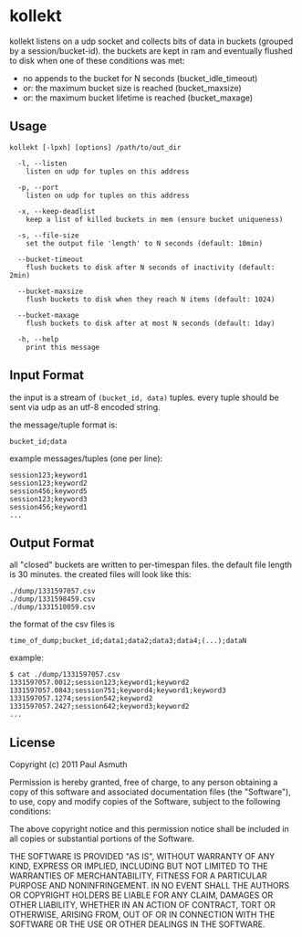 kollekt
=======

kollekt listens on a udp socket and collects bits of data in buckets (grouped by a session/bucket-id). 
the buckets are kept in ram and eventually flushed to disk when one of these conditions was met:
  
  + no appends to the bucket for N seconds (bucket_idle_timeout)
  + or: the maximum bucket size is reached (bucket_maxsize)
  + or: the maximum bucket lifetime is reached (bucket_maxage)


Usage
-----

    kollekt [-lpxh] [options] /path/to/out_dir

      -l, --listen
        listen on udp for tuples on this address

      -p, --port
        listen on udp for tuples on this address

      -x, --keep-deadlist
        keep a list of killed buckets in mem (ensure bucket uniqueness)

      -s, --file-size
        set the output file 'length' to N seconds (default: 10min)

      --bucket-timeout
        flush buckets to disk after N seconds of inactivity (default: 2min)

      --bucket-maxsize
        flush buckets to disk when they reach N items (default: 1024)

      --bucket-maxage
        flush buckets to disk after at most N seconds (default: 1day)

      -h, --help
        print this message




Input Format
------------

the input is a stream of `(bucket_id, data)` tuples. every tuple should be sent via udp as an utf-8 encoded string.

the message/tuple format is:
    
    bucket_id;data

example messages/tuples (one per line):

    session123;keyword1
    session123;keyword2
    session456;keyword5
    session123;keyword3
    session456;keyword1
    ...



Output Format
-------------

all "closed" buckets are written to per-timespan files. the default file length is 30 minutes. the created files will look like this:

    ./dump/1331597057.csv
    ./dump/1331598459.csv
    ./dump/1331510059.csv

the format of the csv files is 

    time_of_dump;bucket_id;data1;data2;data3;data4;(...);dataN

example:

    $ cat ./dump/1331597057.csv
    1331597057.0012;session123;keyword1;keyword2
    1331597057.0843;session751;keyword4;keyword1;keyword3
    1331597057.1274;session542;keyword2
    1331597057.2427;session642;keyword3;keyword2
    ...



License
-------

Copyright (c) 2011 Paul Asmuth

Permission is hereby granted, free of charge, to any person obtaining
a copy of this software and associated documentation files (the
"Software"), to use, copy and modify copies of the Software, subject 
to the following conditions:

The above copyright notice and this permission notice shall be
included in all copies or substantial portions of the Software.

THE SOFTWARE IS PROVIDED "AS IS", WITHOUT WARRANTY OF ANY KIND,
EXPRESS OR IMPLIED, INCLUDING BUT NOT LIMITED TO THE WARRANTIES OF
MERCHANTABILITY, FITNESS FOR A PARTICULAR PURPOSE AND
NONINFRINGEMENT. IN NO EVENT SHALL THE AUTHORS OR COPYRIGHT HOLDERS BE
LIABLE FOR ANY CLAIM, DAMAGES OR OTHER LIABILITY, WHETHER IN AN ACTION
OF CONTRACT, TORT OR OTHERWISE, ARISING FROM, OUT OF OR IN CONNECTION
WITH THE SOFTWARE OR THE USE OR OTHER DEALINGS IN THE SOFTWARE.

